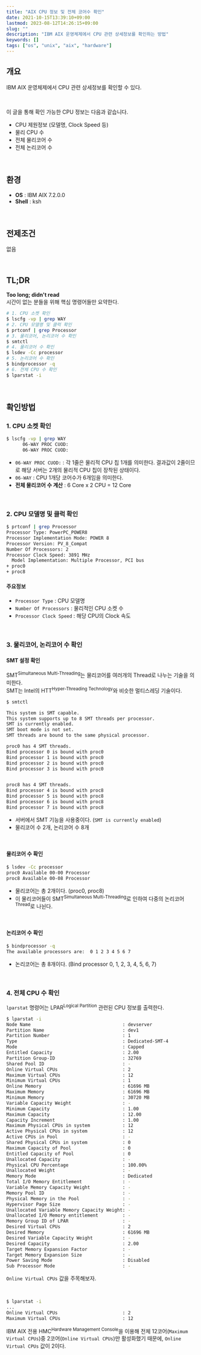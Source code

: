 ```yaml
---
title: "AIX CPU 정보 및 전체 코어수 확인"
date: 2021-10-15T13:39:10+09:00
lastmod: 2023-08-12T14:26:15+09:00
slug: ""
description: "IBM AIX 운영체제에서 CPU 관련 상세정보를 확인하는 방법"
keywords: []
tags: ["os", "unix", "aix", "hardware"]
---
```


## 개요

IBM AIX 운영체제에서 CPU 관련 상세정보를 확인할 수 있다.

&nbsp;

이 글을 통해 확인 가능한 CPU 정보는 다음과 같습니다.

- CPU 제원정보 (모델명, Clock Speed 등)
- 물리 CPU 수
- 전체 물리코어 수
- 전체 논리코어 수

&nbsp;

## 환경

- **OS** : IBM AIX 7.2.0.0
- **Shell** : ksh

&nbsp;

## 전제조건

없음

&nbsp;

## TL;DR

**Too long; didn't read**  
시간이 없는 분들을 위해 핵심 명령어들만 요약한다.

```bash
# 1. CPU 소켓 확인
$ lscfg -vp | grep WAY
# 2. CPU 모델명 및 클럭 확인
$ prtconf | grep Processor
# 3. 물리코어, 논리코어 수 확인
$ smtctl
# 4. 물리코어 수 확인
$ lsdev -Cc processor
# 5. 논리코어 수 확인
$ bindprocessor -q
# 6. 전체 CPU 수 확인
$ lparstat -i
```

&nbsp;

## 확인방법

### 1. CPU 소켓 확인

```bash
$ lscfg -vp | grep WAY
      06-WAY PROC CUOD:
      06-WAY PROC CUOD:
```

- `06-WAY PROC CUOD:` : 각 1줄은 물리적 CPU 칩 1개를 의미한다. 결과값이 2줄이므로 해당 서버는 2개의 물리적 CPU 칩이 장착된 상태이다.
- `06-WAY` : CPU 1개당 코어수가 6개임을 의미한다.
- **전체 물리코어 수 계산** : 6 Core x 2 CPU = 12 Core

&nbsp;

### 2. CPU 모델명 및 클럭 확인

```bash
$ prtconf | grep Processor
Processor Type: PowerPC_POWER8
Processor Implementation Mode: POWER 8
Processor Version: PV_8_Compat
Number Of Processors: 2
Processor Clock Speed: 3891 MHz
  Model Implementation: Multiple Processor, PCI bus
+ proc0                                                                          Processor
+ proc8                                                                          Processor
```

#### 주요정보

- `Processor Type` : CPU 모델명
- `Number Of Processors` : 물리적인 CPU 소켓 수
- `Processor Clock Speed` : 해당 CPU의 Clock 속도

&nbsp;

### 3. 물리코어, 논리코어 수 확인

#### SMT 설정 확인

SMT<sup>Simultaneous Multi-Threading</sup>는 물리코어를 여러개의 Thread로 나누는 기술을 의미한다.  
SMT는 Intel의 HTT<sup>Hyper-Threading Technology</sup>와 비슷한 멀티스레딩 기술이다.

```bash
$ smtctl

This system is SMT capable.
This system supports up to 8 SMT threads per processor.
SMT is currently enabled.
SMT boot mode is not set.
SMT threads are bound to the same physical processor.

proc0 has 4 SMT threads.
Bind processor 0 is bound with proc0
Bind processor 1 is bound with proc0
Bind processor 2 is bound with proc0
Bind processor 3 is bound with proc0


proc8 has 4 SMT threads.
Bind processor 4 is bound with proc8
Bind processor 5 is bound with proc8
Bind processor 6 is bound with proc8
Bind processor 7 is bound with proc8
```

- 서버에서 SMT 기능을 사용중이다. (`SMT is currently enabled`)
- 물리코어 수 2개, 논리코어 수 8개

&nbsp;

#### 물리코어 수 확인

```bash
$ lsdev -Cc processor
proc0 Available 00-00 Processor
proc8 Available 00-08 Processor
```

- 물리코어는 총 2개이다. (proc0, proc8)
- 이 물리코어들이 SMT<sup>Simultaneous Multi-Threading</sup>로 인하여 다중의 논리코어<sup>Thread</sup>로 나뉜다.

&nbsp;

#### 논리코어 수 확인

```bash
$ bindprocessor -q
The available processors are:  0 1 2 3 4 5 6 7
```

- 논리코어는 총 8개이다. (Bind processor 0, 1, 2, 3, 4, 5, 6, 7)

&nbsp;

### 4. 전체 CPU 수 확인

`lparstat` 명령어는 LPAR<sup>Logical Partition</sup> 관련된 CPU 정보를 출력한다.

```bash
$ lparstat -i  
Node Name                                  : devserver
Partition Name                             : dev1
Partition Number                           : 1
Type                                       : Dedicated-SMT-4
Mode                                       : Capped
Entitled Capacity                          : 2.00
Partition Group-ID                         : 32769
Shared Pool ID                             : -
Online Virtual CPUs                        : 2
Maximum Virtual CPUs                       : 12
Minimum Virtual CPUs                       : 1
Online Memory                              : 61696 MB
Maximum Memory                             : 61696 MB
Minimum Memory                             : 30720 MB
Variable Capacity Weight                   : -
Minimum Capacity                           : 1.00
Maximum Capacity                           : 12.00
Capacity Increment                         : 1.00
Maximum Physical CPUs in system            : 12
Active Physical CPUs in system             : 12
Active CPUs in Pool                        : -
Shared Physical CPUs in system             : 0
Maximum Capacity of Pool                   : 0
Entitled Capacity of Pool                  : 0
Unallocated Capacity                       : -
Physical CPU Percentage                    : 100.00%
Unallocated Weight                         : -
Memory Mode                                : Dedicated
Total I/O Memory Entitlement               : -
Variable Memory Capacity Weight            : -
Memory Pool ID                             : -
Physical Memory in the Pool                : -
Hypervisor Page Size                       : -
Unallocated Variable Memory Capacity Weight: -
Unallocated I/O Memory entitlement         : -
Memory Group ID of LPAR                    : -
Desired Virtual CPUs                       : 2
Desired Memory                             : 61696 MB
Desired Variable Capacity Weight           : -
Desired Capacity                           : 2.00
Target Memory Expansion Factor             : -
Target Memory Expansion Size               : -
Power Saving Mode                          : Disabled
Sub Processor Mode                         : -
```

`Online Virtual CPUs` 값을 주목해보자.

&nbsp;

```bash
$ lparstat -i  
...
Online Virtual CPUs                        : 2
Maximum Virtual CPUs                       : 12
```

IBM AIX 전용 HMC<sup>Hardware Management Console</sup>을 이용해 전체 12코어(`Maximum Virtual CPUs`)중 2코어(`Online Virtual CPUs`)만 활성화했기 때문에, `Online Virtual CPUs` 값이 2이다.
